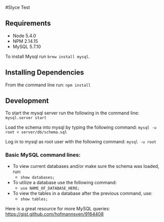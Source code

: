 #Slyce Test

## Requirements
- Node 5.4.0
- NPM 2.14.15
- MySQL 5.7.10

To install Mysql run ```brew install mysql```.

## Installing Dependencies

From the command line run:
```npm install```

## Development

To start the mysql server run the following in the command line:
```mysql.server start```

Load the schema into mysql by typing the following command:
```mysql -u root < server/db/schema.sql```

Log in to mysql as root user with the following command:
```mysql -u root```

### Basic MySQL command lines:

- To view current databases and/or make sure the schema was loaded, run:
  - ```show databases;```
- To utilize a database use the following command:
  - ```use NAME_OF_DATABASE_HERE;```
- To view the tables in a database after the previous command, use:
  - ```show tables;```

Here is a great resource for more MySQL queries:
https://gist.github.com/hofmannsven/9164408

